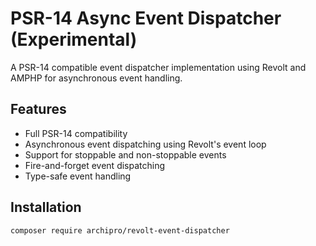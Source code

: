 # PSR-14 Async Event Dispatcher (Experimental)

A PSR-14 compatible event dispatcher implementation using Revolt and AMPHP for asynchronous event handling.

## Features

- Full PSR-14 compatibility
- Asynchronous event dispatching using Revolt's event loop
- Support for stoppable and non-stoppable events
- Fire-and-forget event dispatching
- Type-safe event handling

## Installation

```bash
composer require archipro/revolt-event-dispatcher
```
